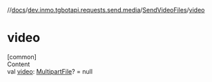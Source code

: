 //[docs](../../../index.md)/[dev.inmo.tgbotapi.requests.send.media](../index.md)/[SendVideoFiles](index.md)/[video](video.md)



# video  
[common]  
Content  
val [video](video.md): [MultipartFile](../../dev.inmo.tgbotapi.requests.abstracts/-multipart-file/index.md)? = null  



